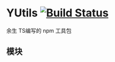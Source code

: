 # YUtils [![Build Status](https://travis-ci.org/YLQZ/YUtils.svg?branch=master)](https://travis-ci.org/YLQZ/YUtils)
余生 TS编写的 npm  工具包



## 模块

